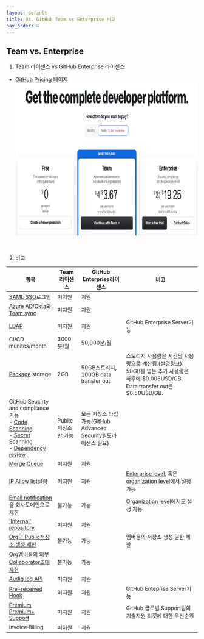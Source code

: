 ```yaml
---
layout: default
title: 03. GitHub Team vs Enterprise 비교
nav_order: 4
---
```


## Team vs. Enterprise

1. Team 라이센스 vs GitHub Enterprise 라이센스
  - [GitHub Pricing 페이지](https://github.com/pricing) <br>
    <img src="./assets/images/ghe-pricing.png" width="800" height="400">
  <br>

2. 비교

  항목 | Team라이센스 | GitHub Enterprise라이센스 | 비고
  --|--|--|--
  [SAML SSO](https://docs.github.com/en/enterprise-cloud@latest/authentication/authenticating-with-saml-single-sign-on/about-authentication-with-saml-single-sign-on)로그인 | 미지원 | 지원
  [Azure AD/Okta와 Team sync](https://docs.github.com/en/enterprise-cloud@latest/organizations/managing-saml-single-sign-on-for-your-organization/managing-team-synchronization-for-your-organization) | 미지원 | 지원
  [LDAP](https://docs.github.com/en/enterprise-server@latest/admin/identity-and-access-management/using-ldap-for-enterprise-iam/using-ldap) | 미지원 | 지원 | GitHub Enterprise Server기능
  CI/CD munites/month | 3000분/월 | 50,000분/월 | 
  [Package](https://docs.github.com/en/enterprise-cloud@latest/packages) storage | 2GB | 50GB스토리지, 100GB data transfer out | 스토리지 사용량은 시간당 사용량으로 계산됨.([설명링크](https://docs.github.com/en/enterprise-cloud@latest/billing/managing-billing-for-github-packages/about-billing-for-github-packages)). 50GB를 넘는 추가 사용량은 하루에 $0.008USD/GB. Data transfer out은 $0.50USD/GB.
  GitHub Seucirty and compliance기능 <br> - [Code Scanning](https://docs.github.com/en/enterprise-cloud@latest/code-security/code-scanning/introduction-to-code-scanning/about-code-scanning) <br> - [Secret Scanning](https://docs.github.com/en/enterprise-cloud@latest/code-security/secret-scanning/about-secret-scanning) <br> - [Dependency review](https://docs.github.com/en/enterprise-cloud@latest/code-security/supply-chain-security/understanding-your-software-supply-chain/about-dependency-review) | Public저장소만 가능 | 모든 저장소 타입가능(GitHub Advanced Security별도라이센스 필요)|
  [Merge Queue](https://docs.github.com/en/enterprise-cloud@latest/repositories/configuring-branches-and-merges-in-your-repository/configuring-pull-request-merges/managing-a-merge-queue) | 미지원 | 지원 | 
  [IP Allow list](https://docs.github.com/en/enterprise-cloud@latest/admin/configuration/hardening-security-for-your-enterprise/restricting-network-traffic-to-your-enterprise-with-an-ip-allow-list)설정 | 미지원 | 지원 | [Enterprise level](https://docs.github.com/en/enterprise-cloud@latest/admin/configuration/hardening-security-for-your-enterprise/restricting-network-traffic-to-your-enterprise-with-an-ip-allow-list#adding-an-allowed-ip-address), 혹은 [organization level](https://docs.github.com/en/enterprise-cloud@latest/admin/configuration/hardening-security-for-your-enterprise/restricting-network-traffic-to-your-enterprise-with-an-ip-allow-list#enabling-githubs-ip-allow-list)에서 설정 가능
  [Email notification](https://docs.github.com/en/enterprise-cloud@latest/admin/policies/enforcing-policies-for-your-enterprise/restricting-email-notifications-for-your-enterprise)을 회사도메인으로 제한 | 불가능 | 가능 | [Organization level](https://docs.github.com/en/enterprise-cloud@latest/organizations/keeping-your-organization-secure/managing-security-settings-for-your-organization/restricting-email-notifications-for-your-organization)에서도 설정 가능
  ['Internal' repository](https://docs.github.com/en/enterprise-cloud@latest/repositories/creating-and-managing-repositories/about-repositories#about-internal-repositories) | 미지원 | 지원 |
  [Org의 Public저장소 생성 제한](https://docs.github.com/en/enterprise-cloud@latest/admin/policies/enforcing-policies-for-your-enterprise/enforcing-repository-management-policies-in-your-enterprise#enforcing-a-policy-for-repository-creation) | 불가능 | 가능 | 멤버들의 저장소 생성 권한 제한
  [Org멤버들의 외부 Collaborator초대 제한](https://docs.github.com/en/enterprise-cloud@latest/admin/policies/enforcing-policies-for-your-enterprise/enforcing-repository-management-policies-in-your-enterprise#enforcing-a-policy-for-inviting-outside-collaborators-to-repositories) | 불가능 | 가능
  [Audig log API](https://docs.github.com/en/enterprise-cloud@latest/admin/monitoring-activity-in-your-enterprise/reviewing-audit-logs-for-your-enterprise/using-the-audit-log-api-for-your-enterprise) | 미지원 | 지원
  [Pre-received Hook](https://docs.github.com/en/enterprise-server@latest/admin/policies/enforcing-policy-with-pre-receive-hooks/creating-a-pre-receive-hook-environment) | 미지원 | 지원 | GitHub Enteprise Server기능
  [Premium, Premium+ Support](https://github.com/premium-support) | 미지원 | 지원 | GitHub 글로벌 Support팀의 기술지원 티켓에 대한 우선순위
  Invoice Billing | 미지원 | 지원 |